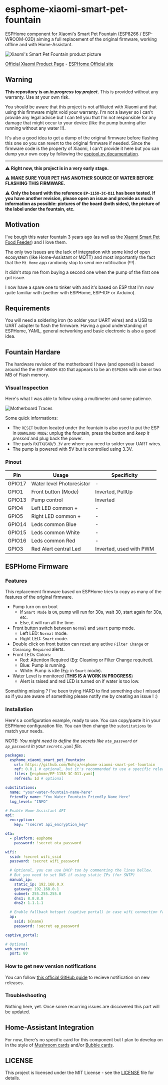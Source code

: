 # esphome-xiaomi-smart-pet-fountain

ESPHome component for Xiaomi's Smart Pet Fountain (ESP8266 / ESP-WROOM-02D) aiming a full replacement of the original firmware, working offline and with Home-Assistant.

![Xiaomi's Smart Pet Fountain product picture](./resources/repo_banner.png)

[Official Xiaomi Product Page](https://www.mi.com/global/product/xiaomi-smart-pet-fountain) - [ESPHome Official site](https://esphome.io/)

## Warning

**This repository is an ***in progress toy project***.** This is provided without any warranty. Use at your own risk.

You should be aware that this project is not affiliated with Xiaomi and that using this firmware might void your warranty. I'm not a lawyer so I can't provide any legal advice but I can tell you that I'm not responsible for any damage that might occur to your device (like the pump burning after running without any water !!).

It's also a good idea to get a dump of the original firmware before flashing this one so you can revert to the original firmware if needed. Since the firmware code is the property of Xiaomi, I can't provide it here but you can dump your own copy by following the [esptool.py documentation](https://docs.espressif.com/projects/esptool/en/latest/esp32/esptool/basic-commands.html#read-flash-contents-read-flash).

--------------------------------------------

:warning: **Right now, this project is in a very early stage.**

:warning: **MAKE SURE YOUR PET HAS ANOTHER SOURCE OF WATER BEFORE FLASHING THIS FIRMWARE.**

:warning: **Only the board with the reference `EP-1158-3C-D11` has been tested. If you have another revision, please open an issue and provide as much information as possible: pictures of the board (both sides), the picture of the label under the fountain, etc.**

## Motivation

I've bough this water fountain 3 years ago (as well as the [Xiaomi Smart Pet Food Feeder](https://www.mi.com/global/product/xiaomi-smart-pet-food-feeder/)) and I love them. 

The only two issues are the lack of integration with some kind of open ecosystem (like Home-Assistant or MQTT) and most importantly the fact that the `Mi Home` app randomly stop to send me notification (!!!).

It didn't stop me from buying a second one when the pump of the first one got issue.

I now have a spare one to tinker with and it's based on ESP that I'm now quite familiar with (wether with ESPHome, ESP-IDF or Arduino).

## Requirements

You will need a soldering iron (to solder your UART wires) and a USB to UART adapter to flash the firmware.
Having a good understanding of ESPHome, YAML, general networking and basic electronic is also a good idea.

## Fountain Hardare

The hardware revision of the motherboard I have (and opened) is based around the the `ESP-WROOM-02D` that appears to be an `ESP8266` with one or two MB of Flash memory.

### Visual Inspection

Here's what I was able to follow using a multimeter and some patience.

![Motherboard Traces](./resources/traces_EP-1158-3C-D11.png)

Some quick informations:
- The `RESET` button located under the fountain is also used to put the ESP in `DOWNLOAD MODE`: unplug the fountain, press the button and *keep it pressed* and plug back the power.
- The pads `RX`/`TX`/`GND`/`3.3V` are where you need to solder your UART wires.
- The pump is powered with 5V but is controlled using 3.3V.

### Pinout

| Pin    | Usage                     | Specificity             |
| ------ | ------------------------- | ----------------------- |
| GPIO17 | Water level Photoresistor | -                       |
| GPIO1  | Front button (Mode)       | Inverted, PullUp        |
| GPIO13 | Pump control              | Inverted                |
| GPIO4  | Left LED common +         | -                       |
| GPIO5  | Right LED common +        | -                       |
| GPIO14 | Leds common Blue          | -                       |
| GPIO15 | Leds common White         | -                       |
| GPIO16 | Leds common Red           | -                       |
| GPIO3  | Red Alert central Led     | Inverted, used with PWM |

## ESPHome Firmware

### Features

This replacement firmware based on ESPHome tries to copy as many of the features of the original firmware.
  - Pump turn on on boot
    - If `Smart Mode` is `ON`, pump will run for 30s, wait 30, start again for 30s, etc.
    - Else, it will run all the time.
  - Front button switch between `Normal` and `Smart` pump mode.
    - Left LED: `Normal` mode.
    - Right LED: `Smart` mode.
  - Double click on front button can reset any active `Filter Change` or `Cleaning Required` alerts.
  - Front LEDs Colors:
    - Red: Attention Required (Eg: Cleaning or Filter Change required).
    - Blue: Pump is running.
    - White: Pump is idle (Eg: in `Smart` mode).
  - Water Level is monitored (**THIS IS A WORK IN PROGRESS**)
    - Alert is raised and red LED is turned on if water is too low.

Something missing ? I've been trying HARD to find something else I missed so if you are aware of something please notify me by creating an issue ! :)

### Installation

Here's a configuration example, ready to use. You can copy/paste it in your ESPHome configuration file.
You can then change the `substitutions` to match your needs.

NOTE: *You might need to define the secrets like `ota_password` or `ap_password` in your `secrets.yaml` file.*

```yaml
packages:
  esphome_xiaomi_smart_pet_fountain:
    url: https://github.com/Rohja/esphome-xiaomi-smart-pet-fountain
    ref: 0.0.1 # optional, but it's recommended to use a specific release
    files: [esphome/EP-1158-3C-D11.yaml]
    refresh: 1d # optional

substitutions:
  name: "your-water-fountain-name-here"
  friendly_name: "You Water Fountain Friendly Name Here"
  log_level: "INFO"

# Enable Home Assistant API
api:
  encryption:
    key: "!secret api_encryption_key"

ota:
  - platform: esphome
    password: !secret ota_password

wifi:
  ssid: !secret wifi_ssid
  password: !secret wifi_password

  # Optional, you can use DHCP too by commenting the lines bellow.
  # But you need to set DNS if using static IPs (for SNTP)
  manual_ip:
    static_ip: 192.168.0.X
    gateway: 192.168.0.1
    subnet: 255.255.255.0
    dns1: 8.8.8.8
    dns2: 1.1.1.1

  # Enable fallback hotspot (captive portal) in case wifi connection fails
  ap:
    ssid: ${name}
    password: !secret ap_password

captive_portal:

# Optional
web_server:
  port: 80
```

### How to get new version notifications

You can follow [this official GitHub guide](https://docs.github.com/en/account-and-profile/managing-subscriptions-and-notifications-on-github/managing-subscriptions-for-activity-on-github/viewing-your-subscriptions) to recieve notification on new releases.

### Troubleshooting

Nothing here, yet. Once some recurring issues are discovered this part will be updated.

## Home-Assistant Integration

For now, there's no specific card for this component but I plan to develop on in the style of [Mushroom cards](https://github.com/piitaya/lovelace-mushroom) and/or [Bubble cards](https://github.com/Clooos/Bubble-Card).

## LICENSE

This project is licensed under the MIT License - see the [LICENSE](LICENSE) file for details.
